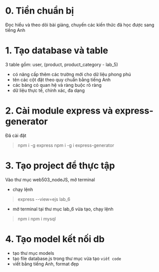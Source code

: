 # 0. Tiền chuẩn bị
Đọc hiểu và theo dõi bài giảng, 
chuyến các kiến thức đã học được sang tiếng Anh

# 1. Tạo database và table
3 table gồm: user, (product, product_category - lab_5)
- có nâng cấp thêm các trường mới cho dữ liệu phong phú
- tên các cột đặt theo quy chuẩn bằng tiếng Anh
- các bảng có quan hệ và ràng buộc rõ ràng
- dữ liệu thực tế, chính xác, đa dạng

# 2. Cài module express và express-generator
Đã cài đặt
> npm i -g express
> npm i -g i express-generator

# 3. Tạo project để thực tập
Vào thư mục web503_nodeJS, mở terminal
- chạy lệnh
> express --view=ejs lab_6
- mở terminal tại thư mục lab_6 vừa tạo, chạy lệnh
> npm i
> npm i mysql

# 4. Tạo model kết nối db
- tạo thư mục models
- tạo file database.js trong thư mục vừa tạo
`viết code`
- viết bằng tiếng Anh, format đẹp

